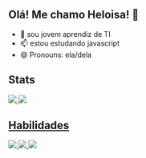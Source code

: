 ## Olá! Me chamo Heloisa! 👋


- 🔭 sou jovem aprendiz de TI
- 📫 estou estudando javascript
- 😄 Pronouns: ela/dela

## Stats

<div>
  <a href="https//:github.com/heloisax06">
    <img  src="https://github-readme-stats.vercel.app/api?username=heloisax06&show_icons=true&e&theme=dracula">
    <img src="https://github-readme-stats.vercel.app/api/top-langs/?username=heloisax06&size_weight=0.5&count_weight=0.5&layout=compact&theme=dracula">
</div>

## Habilidades

<div>
  <img src="https://img.shields.io/badge/HTML5-E34F26?style=for-the-badge&logo=html5&logoColor=white">
  <img src="https://img.shields.io/badge/CSS3-1572B6?style=for-the-badge&logo=css3&logoColor=white">
  <img src="https://img.shields.io/badge/JavaScript-F7DF1E?style=for-the-badge&logo=javascript&logoColor=black">
</div>

          
